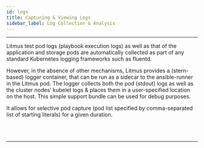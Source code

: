 ```yaml
---
id: logs
title: Capturing & Viewing Logs
sidebar_label: Log Collection & Analysis
---
```


---

Litmus test pod logs (playbook execution logs) as well as that of the application and
storage pods are automatically collected as part of any standard Kubernetes logging
frameworks such as fluentd.

However, in the absence of other mechanisms, Litmus provides a (stern-based) logger
container, that can be run as a sidecar to the ansible-runner in the Litmus pod.
The logger collects both the pod (stdout) logs as well as the cluster nodes’ kubelet logs
& places them in a user-specified location on the host. This simple support bundle
can be used for debug purposes.

It allows for selective pod capture (pod list specified by comma-separated list of
starting literals) for a given duration.

<br/>

<br/>

<hr/>

<br/>

<br/>
